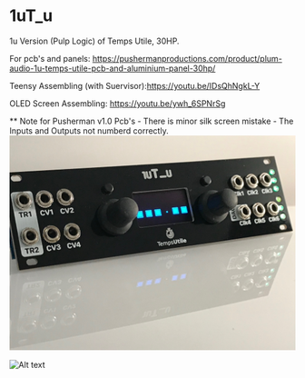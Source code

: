 # 1uT_u
1u Version (Pulp Logic) of Temps Utile, 30HP.

For pcb's and panels: https://pushermanproductions.com/product/plum-audio-1u-temps-utile-pcb-and-aluminium-panel-30hp/

Teensy Assembling (with Suervisor):https://youtu.be/IDsQhNgkL-Y

OLED Screen Assembling: https://youtu.be/ywh_6SPNrSg 

** Note for Pusherman v1.0 Pcb's - There is minor silk screen mistake - The Inputs and Outputs not numberd correctly.
![Alt text](1uT_u.jpg?raw=true "1uT_u")

![Alt text](https://i0.wp.com/pushermanproductions.com/wp-content/uploads/2018/11/1u-TU-square.jpg?zoom=2.200000047683716&fit=850%2C850&ssl=1?raw=true "1uT_u")

